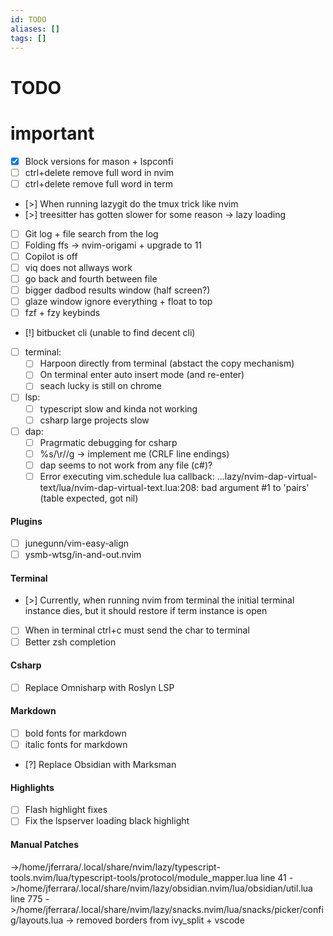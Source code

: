 ```yaml
---
id: TODO
aliases: []
tags: []
---
```

# TODO

# important
- [x] Block versions for mason + lspconfi
- [ ] ctrl+delete remove full word in nvim
- [ ] ctrl+delete remove full word in term
- [>] When running lazygit do the tmux trick like nvim
- [>] treesitter has gotten slower for some reason -> lazy loading
- [ ] Git log + file search from the log
- [ ] Folding ffs -> nvim-origami + upgrade to 11
- [ ] Copilot is off 
- [ ] viq does not allways work 
- [ ] go back and fourth between file
- [ ] bigger dadbod results window (half screen?)
- [ ] glaze window ignore everything + float to top
- [ ] fzf + fzy keybinds
- [!] bitbucket cli (unable to find decent cli)
- [ ] terminal:
	- [ ] Harpoon directly from terminal (abstact the copy mechanism)
	- [ ] On terminal enter auto insert mode (and re-enter)
	- [ ] seach lucky is still on chrome
- [ ] lsp:
	- [ ] typescript slow and kinda not working
	- [ ] csharp large projects slow
- [ ] dap:
	- [ ] Pragrmatic debugging for csharp 
	- [ ] %s/\r//g  -> implement me (CRLF line endings)
	- [ ] dap seems to not work from any file (c#)? 
	- [ ] Error executing vim.schedule lua callback: ...lazy/nvim-dap-virtual-text/lua/nvim-dap-virtual-text.lua:208: bad argument #1 to 'pairs' (table expected, got nil)

#### Plugins
- [ ] junegunn/vim-easy-align
- [ ] ysmb-wtsg/in-and-out.nvim

#### Terminal
- [>] Currently, when running nvim from terminal the initial terminal instance dies, but it should restore if term instance is open
- [ ] When in terminal ctrl+c must send the char to terminal 
- [ ] Better zsh completion

#### Csharp
- [ ] Replace Omnisharp with Roslyn LSP 

#### Markdown
- [ ] bold fonts for markdown
- [ ] italic fonts for markdown 
- [?] Replace Obsidian with Marksman

#### Highlights
- [ ] Flash highlight fixes
- [ ] Fix the lspserver loading black highlight

#### Manual Patches
->/home/jferrara/.local/share/nvim/lazy/typescript-tools.nvim/lua/typescript-tools/protocol/module_mapper.lua line 41
->/home/jferrara/.local/share/nvim/lazy/obsidian.nvim/lua/obsidian/util.lua line 775
->/home/jferrara/.local/share/nvim/lazy/snacks.nvim/lua/snacks/picker/config/layouts.lua -> removed borders from ivy_split + vscode
